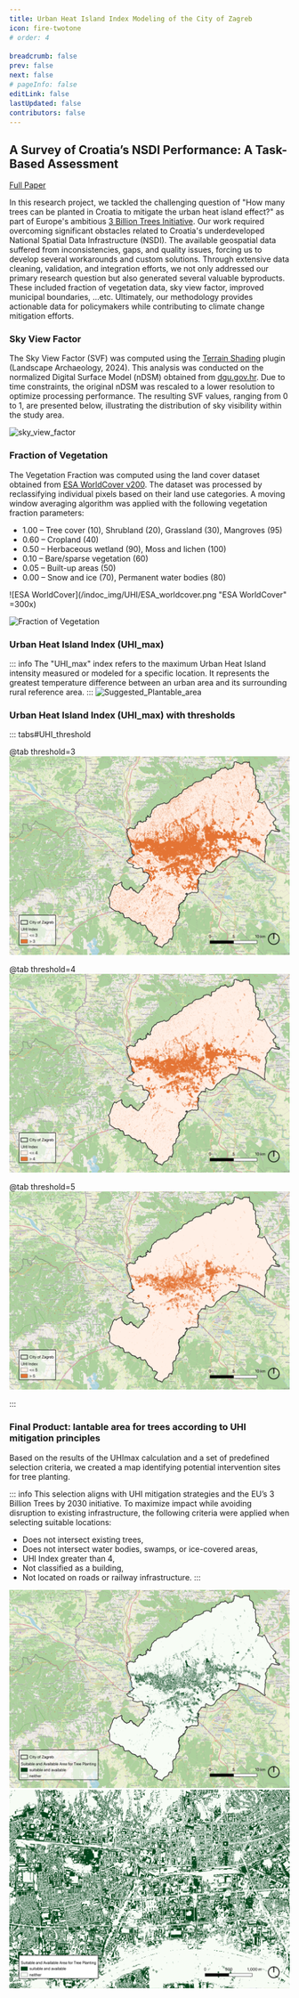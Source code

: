 ```yaml
---
title: Urban Heat Island Index Modeling of the City of Zagreb
icon: fire-twotone
# order: 4

breadcrumb: false
prev: false
next: false
# pageInfo: false
editLink: false
lastUpdated: false
contributors: false
---
```


## A Survey of Croatia’s NSDI Performance: A Task-Based Assessment
[Full Paper](https://MCHU-1999.github.io/files/gdbms/geo_1006_lab_1.pdf)

In this research project, we tackled the challenging question of "How many trees can be planted in Croatia to mitigate the urban heat island effect?" as part of Europe's ambitious [3 Billion Trees Initiative](https://forest.eea.europa.eu/policy-and-reporting/3-billion-trees). Our work required overcoming significant obstacles related to Croatia's underdeveloped National Spatial Data Infrastructure (NSDI). The available geospatial data suffered from inconsistencies, gaps, and quality issues, forcing us to develop several workarounds and custom solutions. Through extensive data cleaning, validation, and integration efforts, we not only addressed our primary research question but also generated several valuable byproducts. These included fraction of vegetation data, sky view factor, improved municipal boundaries, ...etc. Ultimately, our methodology provides actionable data for policymakers while contributing to climate change mitigation efforts.


### Sky View Factor
The Sky View Factor (SVF) was computed using the [Terrain Shading](https://landscapearchaeology.org/qgis-terrain-shading/) plugin (Landscape Archaeology, 2024). This analysis was conducted on the normalized Digital Surface Model (nDSM) obtained from [dgu.gov.hr](https://dgu.gov.hr/UserDocsImages/dokumenti/Pristup%20informacijama/Podnesi%20zahtjev/OSTALI%20ZAHTJEVI/ZAHTJEV%20-%20PODACI%20nDMP.pdf). Due to time constraints, the original nDSM was rescaled to a lower resolution to optimize processing performance. The resulting SVF values, ranging from 0 to 1, are presented below, illustrating the distribution of sky visibility within the study area.

![sky_view_factor](/indoc_img/UHI/SVF.png "Sky View Factor")

### Fraction of Vegetation
The Vegetation Fraction was computed using the land cover dataset obtained from [ESA WorldCover v200](https://developers.google.com/earth-engine/datasets/catalog/ESA_WorldCover_v200). The dataset was processed by reclassifying individual pixels based on their land use categories. A moving window averaging algorithm was applied with the
following vegetation fraction parameters:
- 1.00 – Tree cover (10), Shrubland (20), Grassland (30), Mangroves (95)
- 0.60 – Cropland (40)
- 0.50 – Herbaceous wetland (90), Moss and lichen (100)
- 0.10 – Bare/sparse vegetation (60)
- 0.05 – Built-up areas (50)
- 0.00 – Snow and ice (70), Permanent water bodies (80)

![ESA WorldCover](/indoc_img/UHI/ESA_worldcover.png "ESA WorldCover" =300x)

![Fraction of Vegetation](/indoc_img/UHI/FoV.png "Fraction of Vegetation") 


### Urban Heat Island Index (UHI_max)
::: info
The "UHI_max" index refers to the maximum Urban Heat Island intensity measured or modeled for a specific location. It represents the greatest temperature difference between an urban area and its surrounding rural reference area.
:::
![Suggested_Plantable_area](/indoc_img/UHI/UHI_max.png "Suggested Plant-able area")

### Urban Heat Island Index (UHI_max) with thresholds
::: tabs#UHI_threshold

@tab threshold=3
![UHI_max_threshold=3](/indoc_img/UHI/UHI_threshold_3.png "UHImax (threshold=3)")

@tab threshold=4
![UHI_max_threshold=4](/indoc_img/UHI/UHI_threshold_4.png "UHImax (threshold=4)")

@tab threshold=5
![UHI_max_threshold=5](/indoc_img/UHI/UHI_threshold_5.png "UHImax (threshold=5)")

:::

### Final Product: lantable area for trees according to UHI mitigation principles
Based on the results of the UHImax calculation and a set of predefined selection criteria, we created a map identifying potential intervention sites for tree planting.

::: info
This selection aligns with UHI mitigation strategies and the EU’s 3 Billion Trees by 2030 initiative. To maximize impact while avoiding disruption to existing infrastructure, the following criteria were applied when selecting suitable locations:
- Does not intersect existing trees,
- Does not intersect water bodies, swamps, or ice-covered areas,
- UHI Index greater than 4,
- Not classified as a building,
- Not located on roads or railway infrastructure.
:::

![Suggested_Plantable_area](/indoc_img/UHI/plantable_area.png "Suggested Plant-able area")
![plantable_zoom_in](/indoc_img/UHI/plantable_zoom_in.png "Suggested Plant-able area (zoomed in)")
